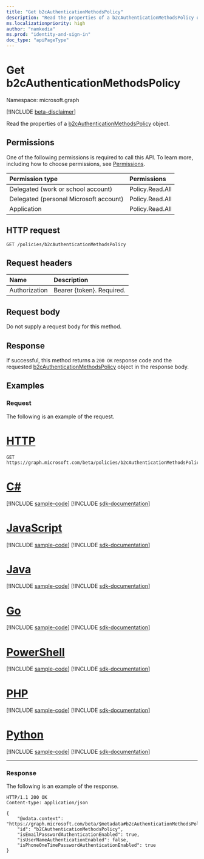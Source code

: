 ```yaml
---
title: "Get b2cAuthenticationMethodsPolicy"
description: "Read the properties of a b2cAuthenticationMethodsPolicy object."
ms.localizationpriority: high
author: "namkedia"
ms.prod: "identity-and-sign-in"
doc_type: "apiPageType"
---
```


# Get b2cAuthenticationMethodsPolicy

Namespace: microsoft.graph

[!INCLUDE [beta-disclaimer](../../includes/beta-disclaimer.md)]

Read the properties of a [b2cAuthenticationMethodsPolicy](../resources/b2cauthenticationmethodspolicy.md) object.

## Permissions

One of the following permissions is required to call this API. To learn more, including how to choose permissions, see [Permissions](/graph/permissions-reference).

| Permission type                        | Permissions|
|:---------------------------------------|:---------------|
| Delegated (work or school account)     | Policy.Read.All|
| Delegated (personal Microsoft account) | Policy.Read.All|
| Application                            | Policy.Read.All|

## HTTP request

<!-- { "blockType": "ignored" } -->

```http
GET /policies/b2cAuthenticationMethodsPolicy
```

## Request headers

| Name      |Description|
|:----------|:----------|
| Authorization | Bearer {token}. Required. |

## Request body

Do not supply a request body for this method.

## Response

If successful, this method returns a `200 OK` response code and the requested [b2cAuthenticationMethodsPolicy](../resources/b2cauthenticationmethodspolicy.md) object in the response body.

## Examples

### Request

The following is an example of the request.


# [HTTP](#tab/http)
<!-- {
  "blockType": "request",
  "name": "get_b2cauthenticationmethodspolicy"
}-->

```msgraph-interactive
GET https://graph.microsoft.com/beta/policies/b2cAuthenticationMethodsPolicy
```

# [C#](#tab/csharp)
[!INCLUDE [sample-code](../includes/snippets/csharp/get-b2cauthenticationmethodspolicy-csharp-snippets.md)]
[!INCLUDE [sdk-documentation](../includes/snippets/snippets-sdk-documentation-link.md)]

# [JavaScript](#tab/javascript)
[!INCLUDE [sample-code](../includes/snippets/javascript/get-b2cauthenticationmethodspolicy-javascript-snippets.md)]
[!INCLUDE [sdk-documentation](../includes/snippets/snippets-sdk-documentation-link.md)]

# [Java](#tab/java)
[!INCLUDE [sample-code](../includes/snippets/java/get-b2cauthenticationmethodspolicy-java-snippets.md)]
[!INCLUDE [sdk-documentation](../includes/snippets/snippets-sdk-documentation-link.md)]

# [Go](#tab/go)
[!INCLUDE [sample-code](../includes/snippets/go/get-b2cauthenticationmethodspolicy-go-snippets.md)]
[!INCLUDE [sdk-documentation](../includes/snippets/snippets-sdk-documentation-link.md)]

# [PowerShell](#tab/powershell)
[!INCLUDE [sample-code](../includes/snippets/powershell/get-b2cauthenticationmethodspolicy-powershell-snippets.md)]
[!INCLUDE [sdk-documentation](../includes/snippets/snippets-sdk-documentation-link.md)]

# [PHP](#tab/php)
[!INCLUDE [sample-code](../includes/snippets/php/get-b2cauthenticationmethodspolicy-php-snippets.md)]
[!INCLUDE [sdk-documentation](../includes/snippets/snippets-sdk-documentation-link.md)]

# [Python](#tab/python)
[!INCLUDE [sample-code](../includes/snippets/python/get-b2cauthenticationmethodspolicy-python-snippets.md)]
[!INCLUDE [sdk-documentation](../includes/snippets/snippets-sdk-documentation-link.md)]

---

### Response

The following is an example of the response.

<!-- {
  "blockType": "response",
  "truncated": true,
  "@odata.type": "microsoft.graph.b2cAuthenticationMethodsPolicy"
} -->

```http
HTTP/1.1 200 OK
Content-type: application/json

{
    "@odata.context": "https://graph.microsoft.com/beta/$metadata#b2cAuthenticationMethodsPolicy",
    "id": "b2CAuthenticationMethodsPolicy",
    "isEmailPasswordAuthenticationEnabled": true,
    "isUserNameAuthenticationEnabled": false,
    "isPhoneOneTimePasswordAuthenticationEnabled": true
}
```

<!-- uuid: 16cd6b66-4b1a-43a1-adaf-3a886856ed98
2019-02-04 14:57:30 UTC -->
<!-- {
  "type": "#page.annotation",
  "description": "Get b2cAuthenticationMethodsPolicy",
  "keywords": "",
  "section": "documentation",
  "tocPath": ""
}-->
